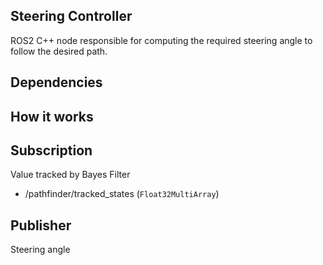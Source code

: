 ## Steering Controller

ROS2 C++ node responsible for computing the required steering angle to follow the desired path.

## Dependencies

## How it works

## Subscription
Value tracked by Bayes Filter
- /pathfinder/tracked_states (`Float32MultiArray`)

## Publisher
Steering angle